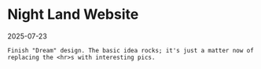 # Night Land Website

2025-07-23

    Finish "Dream" design. The basic idea rocks; it's just a matter now of replacing the <hr>s with interesting pics.


